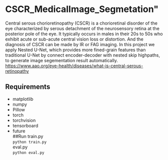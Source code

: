 # CSCR_MedicalImage_Segmetation" 
Central serous chorioretinopathy (CSCR) is a chorioretinal disorder of the eye characterized by serous detachment of the neurosensory retina at the posterior pole of the eye. It typically occurs in males in their 20s to 50s who exhibit acute or sub-acute central vision loss or distortion. And the diagnosis of CSCR can be made by IR or FAG imaging. In this project we apply Nested U-Net, which provides more fined-grain features than traditional U-Net by connect encoder-decoder with nested skip highpaths, to generate image segementation result automatically. 
https://www.aao.org/eye-health/diseases/what-is-central-serous-retinopathy
## Requirements
* matplotlib  
* numpy  
* Pillow  
* torch  
* torchvision   
* tensorboard  
* future  
##Run
train.py  
`python train.py`  
eval.py  
`python eval.py`  
